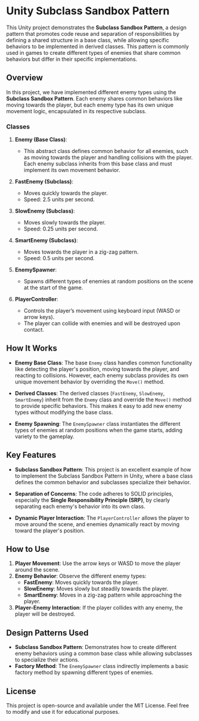 # Unity Subclass Sandbox Pattern

This Unity project demonstrates the **Subclass Sandbox Pattern**, a design pattern that promotes code reuse and separation of responsibilities by defining a shared structure in a base class, while allowing specific behaviors to be implemented in derived classes. This pattern is commonly used in games to create different types of enemies that share common behaviors but differ in their specific implementations.

## Overview

In this project, we have implemented different enemy types using the **Subclass Sandbox Pattern**. Each enemy shares common behaviors like moving towards the player, but each enemy type has its own unique movement logic, encapsulated in its respective subclass.

### Classes

1. **Enemy (Base Class)**:
    - This abstract class defines common behavior for all enemies, such as moving towards the player and handling collisions with the player. Each enemy subclass inherits from this base class and must implement its own movement behavior.

2. **FastEnemy (Subclass)**:
    - Moves quickly towards the player.
    - Speed: 2.5 units per second.

3. **SlowEnemy (Subclass)**:
    - Moves slowly towards the player.
    - Speed: 0.25 units per second.

4. **SmartEnemy (Subclass)**:
    - Moves towards the player in a zig-zag pattern.
    - Speed: 0.5 units per second.

5. **EnemySpawner**:
    - Spawns different types of enemies at random positions on the scene at the start of the game.

6. **PlayerController**:
    - Controls the player’s movement using keyboard input (WASD or arrow keys).
    - The player can collide with enemies and will be destroyed upon contact.

## How It Works

- **Enemy Base Class**: The base `Enemy` class handles common functionality like detecting the player's position, moving towards the player, and reacting to collisions. However, each enemy subclass provides its own unique movement behavior by overriding the `Move()` method.

- **Derived Classes**: The derived classes (`FastEnemy`, `SlowEnemy`, `SmartEnemy`) inherit from the `Enemy` class and override the `Move()` method to provide specific behaviors. This makes it easy to add new enemy types without modifying the base class.

- **Enemy Spawning**: The `EnemySpawner` class instantiates the different types of enemies at random positions when the game starts, adding variety to the gameplay.

## Key Features

- **Subclass Sandbox Pattern**: This project is an excellent example of how to implement the Subclass Sandbox Pattern in Unity, where a base class defines the common behavior and subclasses specialize their behavior.
  
- **Separation of Concerns**: The code adheres to SOLID principles, especially the **Single Responsibility Principle (SRP)**, by clearly separating each enemy's behavior into its own class.

- **Dynamic Player Interaction**: The `PlayerController` allows the player to move around the scene, and enemies dynamically react by moving toward the player's position.

## How to Use

1. **Player Movement**: Use the arrow keys or WASD to move the player around the scene.
2. **Enemy Behavior**: Observe the different enemy types:
    - **FastEnemy**: Moves quickly towards the player.
    - **SlowEnemy**: Moves slowly but steadily towards the player.
    - **SmartEnemy**: Moves in a zig-zag pattern while approaching the player.
3. **Player-Enemy Interaction**: If the player collides with any enemy, the player will be destroyed.


## Design Patterns Used

- **Subclass Sandbox Pattern**: Demonstrates how to create different enemy behaviors using a common base class while allowing subclasses to specialize their actions.
- **Factory Method**: The `EnemySpawner` class indirectly implements a basic factory method by spawning different types of enemies.


## License

This project is open-source and available under the MIT License. Feel free to modify and use it for educational purposes.
